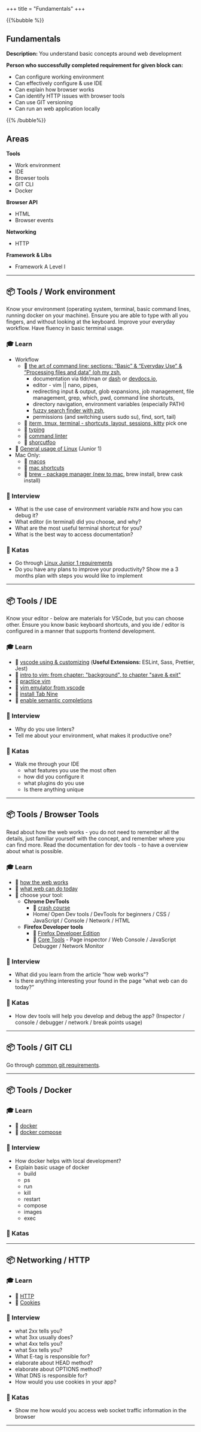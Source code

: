 +++
title = "Fundamentals"
+++

{{%bubble %}}

## Fundamentals

**Description:** You understand basic concepts around web development

**Person who successfully completed requirement for given block can:**

- Can configure working environment
- Can effectively configure & use IDE
- Can explain how browser works
- Can identify HTTP issues with browser tools
- Can use GIT versioning
- Can run an web application locally

{{% /bubble%}}

## Areas

**Tools**

- Work environment
- IDE
- Browser tools
- GIT CLI
- Docker

**Browser API**

- HTML
- Browser events

**Networking**

- HTTP

**Framework & Libs**

- Framework A Level I

---

## 📦 Tools / Work environment

Know your environment (operating system, terminal, basic command lines, running docker on your machine). Ensure you are able to type with all you fingers, and without looking at the keyboard. Improve your everyday workflow. Have fluency in basic terminal usage.

### 🎓 Learn

- Workflow
  - 📗 [the art of command line: sections: “Basic” & “Everyday Use” & “Processing files and data” (](https://github.com/jlevy/the-art-of-command-line)[oh my zsh](https://github.com/robbyrussell/oh-my-zsh),
    - documentation via tldr/man or [dash](https://kapeli.com/dash) or [devdocs.io](https://devdocs.io/),
    - editor - vim || nano, pipes,
    - redirecting input & output, glob expansions, job management, file management, grep, which, pwd, command line shortcuts,
    - directory navigation, environment variables (especially PATH)
    - [fuzzy search finder with zsh](https://github.com/junegunn/fzf),
    - permissions (and switching users sudo su), find, sort, tail)
  - 📗 [iterm, tmux, terminal - shortcuts, layout, sessions, kitty](https://iterm2.com/) pick one
  - 📙 [typing](https://www.keybr.com/)
  - 📙 [command linter](https://github.com/riscy/command_line_lint)
  - 📙 [shorcutfoo](https://www.shortcutfoo.com/)
- 📗 [General usage of Linux](../../common/linux) (Junior 1)
- Mac Only:
  - 📗 [macos](https://support.apple.com/macos)
  - 📗 [mac shortcuts](https://support.apple.com/en-us/HT201236)
  - 📗 [brew - package manager (](https://brew.sh/)[new to mac](https://support.apple.com/explore/new-to-mac), brew install, brew cask install)

### 🎤 Interview

- What is the use case of environment variable `PATH` and how you can debug it?
- What editor (in terminal) did you choose, and why?
- What are the most useful terminal shortcut for you?
- What is the best way to access documentation?

### 📝 Katas

- Go through [Linux Junior 1 requirements](../../common/linux/)
- Do you have any plans to improve your productivity? Show me a 3 months plan with steps you would like to implement

---

## 📦 Tools / IDE

Know your editor - below are materials for VSCode, but you can choose other. Ensure you know basic keyboard shortcuts, and you ide / editor is configured in a manner that supports frontend development.

### 🎓 Learn

- 📗 [vscode using & customizing](https://github.com/mike-works/vscode-fundamentals/tree/master/docs) (**Useful Extensions:** ESLint, Sass, Prettier, Jest)
- 📙 [intro to vim: from chapter: "background", to chapter "save & exit"](https://www.turnkeylinux.org/blog/vim-tutorial)
- 📙 [practice vim](https://www.openvim.com/)
- 📙 [vim emulator from vscode](https://github.com/VSCodeVim/Vim)
- 📙 [install Tab Nine](https://tabnine.com/)
- 📙 [enable semantic completions](https://tabnine.com/semantic)

### 🎤 Interview

- Why do you use linters?
- Tell me about your environment, what makes it productive one?

### 📝 Katas

- Walk me through your IDE
  - what features you use the most often
  - how did you configure it
  - what plugins do you use
  - Is there anything unique

---

## 📦 Tools / Browser Tools

Read about how the web works - you do not need to remember all the details, just familiar yourself with the concept, and remember where you can find more. Read the documentation for dev tools - to have a overview about what is possible.

### 🎓 Learn

- 📗 [how the web works](https://github.com/vasanthk/how-web-works)
- 📗 [what web can do today](https://whatwebcando.today/)
- 📗 choose your tool:
  - **Chrome DevTools**
    - 📗 [crash course](https://www.youtube.com/watch?v=gTVpBbFWry8)
    - Home/ Open Dev tools / DevTools for beginners / CSS / JavaScript / Console / Network / HTML
  - **Firefox Developer tools**
    - 📗 [Firefox Developer Edition](https://www.mozilla.org/en-US/firefox/developer/)
    - 📗 [Core Tools](https://developer.mozilla.org/en-US/docs/Tools) - Page inspector / Web Console / JavaScript Debugger / Network Monitor

### 🎤 Interview

- What did you learn from the article “how web works”?
- Is there anything interesting your found in the page “what web can do today?”

### 📝 Katas

- How dev tools will help you develop and debug the app? (Inspector / console / debugger / network / break points usage)

---

## 📦 Tools / GIT CLI

Go through [common git requirements](/common/git/).

---

## 📦 Tools / Docker

### 🎓 Learn

- 📗 [docker](https://docs.docker.com/docker-for-mac/)
- 📗 [docker compose](https://docs.docker.com/compose/reference/overview/)

### 🎤 Interview

- How docker helps with local development?
- Explain basic usage of docker
  - build
  - ps
  - run
  - kill
  - restart
  - compose
  - images
  - exec

### 📝 Katas

---

## 📦 Networking / HTTP

### 🎓 Learn

- 📗 [HTTP](https://developer.mozilla.org/en-US/docs/Web/HTTP/Basics_of_HTTP)
- 📗 [Cookies](https://JavaScript.info/cookie)

### 🎤 Interview

- what 2xx tells you?
- what 3xx usually does?
- what 4xx tells you?
- what 5xx tells you?
- What E-tag is responsible for?
- elaborate about HEAD method?
- elaborate about OPTIONS method?
- What DNS is responsible for?
- How would you use cookies in your app?

### 📝 Katas

- Show me how would you access web socket traffic information in the browser

---
